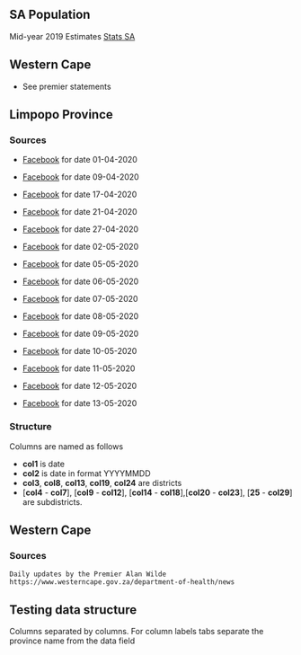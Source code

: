 

## SA Population

Mid-year 2019 Estimates [Stats SA](https://www.statssa.gov.za/publications/P0302/P03022019.pdf)



## Western Cape  
* See premier statements


## Limpopo Province

### Sources
- [Facebook](https://www.facebook.com/LimpopoDepartmentOfHealthBophelong/photos/a.442368809197087/2484848634949084/) for date 01-04-2020 

- [Facebook](https://www.facebook.com/LimpopoDepartmentOfHealthBophelong/photos/a.442368809197087/2501336259966988/) for date 09-04-2020

- [Facebook](https://www.facebook.com/LimpopoDepartmentOfHealthBophelong/photos/a.442368809197087/2516354765131804/) for date 17-04-2020

- [Facebook](https://web.facebook.com/LimpopoDepartmentOfHealthBophelong/photos/a.442368809197087/2524497300984217/) for date 21-04-2020

- [Facebook](https://www.facebook.com/LimpopoDepartmentOfHealthBophelong/photos/a.442368809197087/2542189229215024/) for date 27-04-2020

- [Facebook](https://www.facebook.com/LimpopoDepartmentOfHealthBophelong/photos/a.442368809197087/2550332181734062/) for date 02-05-2020

- [Facebook](https://www.facebook.com/LimpopoDepartmentOfHealthBophelong/photos/a.442368809197087/2554747091292571/) for date 05-05-2020

- [Facebook](https://www.facebook.com/LimpopoDepartmentOfHealthBophelong/photos/a.442368809197087/2556713874429226/) for date 06-05-2020

- [Facebook](https://www.facebook.com/LimpopoDepartmentOfHealthBophelong/photos/a.442368809197087/2558887860878494/) for date 07-05-2020

- [Facebook](https://www.facebook.com/photo/?fbid=2561354797298467&set=a.442368809197087) for date 08-05-2020

- [Facebook](https://www.facebook.com/photo/?fbid=2563751797058767&set=a.442368809197087) for date 09-05-2020

- [Facebook](https://www.facebook.com/photo/?fbid=2566079146826032&set=pcb.2566079210159359) for date 10-05-2020

- [Facebook](https://www.facebook.com/photo?fbid=2568446006589346&set=pcb.2568446146589332) for date 11-05-2020

- [Facebook](https://www.facebook.com/photo/?fbid=2570029573097656&set=pcb.2570029676430979) for date 12-05-2020

- [Facebook](https://www.facebook.com/photo/?fbid=2566079146826032&set=pcb.2566079210159359) for date 13-05-2020

### Structure

Columns are named as follows

- **col1** is date
- **col2** is date in format YYYYMMDD
- **col3**, **col8**, **col13**, **col19**, **col24** are districts
- [**col4** - **col7**], [**col9** - **col12**], [**col14** - **col18**],[**col20** - **col23**], [**25** - **col29**] are subdistricts.

## Western Cape

### Sources
    Daily updates by the Premier Alan Wilde 
    https://www.westerncape.gov.za/department-of-health/news

## Testing data structure

Columns separated by columns. For column labels tabs separate the province name from the data field
   